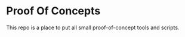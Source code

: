 Proof Of Concepts
=================
This repo is a place to put all small proof-of-concept tools and scripts.

